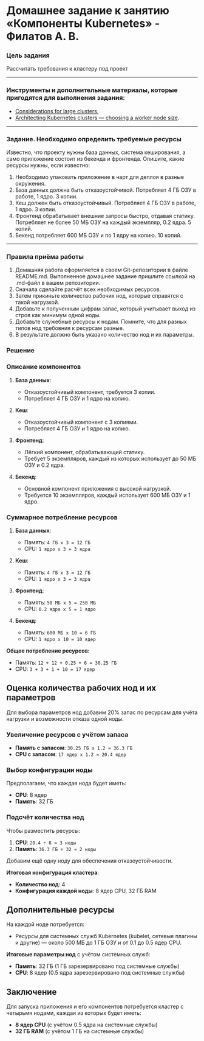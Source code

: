 # Домашнее задание к занятию «Компоненты Kubernetes» - Филатов А. В.

### Цель задания

Рассчитать требования к кластеру под проект

------

### Инструменты и дополнительные материалы, которые пригодятся для выполнения задания:

- [Considerations for large clusters](https://kubernetes.io/docs/setup/best-practices/cluster-large/),
- [Architecting Kubernetes clusters — choosing a worker node size](https://learnk8s.io/kubernetes-node-size).

------

### Задание. Необходимо определить требуемые ресурсы
Известно, что проекту нужны база данных, система кеширования, а само приложение состоит из бекенда и фронтенда. Опишите, какие ресурсы нужны, если известно:

1. Необходимо упаковать приложение в чарт для деплоя в разные окружения. 
2. База данных должна быть отказоустойчивой. Потребляет 4 ГБ ОЗУ в работе, 1 ядро. 3 копии. 
3. Кеш должен быть отказоустойчивый. Потребляет 4 ГБ ОЗУ в работе, 1 ядро. 3 копии. 
4. Фронтенд обрабатывает внешние запросы быстро, отдавая статику. Потребляет не более 50 МБ ОЗУ на каждый экземпляр, 0.2 ядра. 5 копий. 
5. Бекенд потребляет 600 МБ ОЗУ и по 1 ядру на копию. 10 копий.

----

### Правила приёма работы

1. Домашняя работа оформляется в своем Git-репозитории в файле README.md. Выполненное домашнее задание пришлите ссылкой на .md-файл в вашем репозитории.
2. Сначала сделайте расчёт всех необходимых ресурсов.
3. Затем прикиньте количество рабочих нод, которые справятся с такой нагрузкой.
4. Добавьте к полученным цифрам запас, который учитывает выход из строя как минимум одной ноды. 
5. Добавьте служебные ресурсы к нодам. Помните, что для разных типов нод требовния к ресурсам разные. 
6. В результате должно быть указано количество нод и их параметры.

### Решение

### Описание компонентов
1. **База данных**:
   - Отказоустойчивый компонент, требуется 3 копии.
   - Потребляет 4 ГБ ОЗУ и 1 ядро на копию.

2. **Кеш**:
   - Отказоустойчивый компонент с 3 копиями.
   - Потребляет 4 ГБ ОЗУ и 1 ядро на копию.

3. **Фронтенд**:
   - Лёгкий компонент, обрабатывающий статику.
   - Требует 5 экземпляров, каждый из которых использует до 50 МБ ОЗУ и 0.2 ядра.

4. **Бекенд**:
   - Основной компонент приложения с высокой нагрузкой.
   - Требуется 10 экземпляров, каждый использует 600 МБ ОЗУ и 1 ядро.

### Суммарное потребление ресурсов
1. **База данных**:
   - Память: `4 ГБ x 3 = 12 ГБ`
   - CPU: `1 ядро x 3 = 3 ядра`

2. **Кеш**:
   - Память: `4 ГБ x 3 = 12 ГБ`
   - CPU: `1 ядро x 3 = 3 ядра`

3. **Фронтенд**:
   - Память: `50 МБ x 5 = 250 МБ`
   - CPU: `0.2 ядра x 5 = 1 ядро`

4. **Бекенд**:
   - Память: `600 МБ x 10 = 6 ГБ`
   - CPU: `1 ядро x 10 = 10 ядер`

**Общее потребление ресурсов:**
- Память: `12 + 12 + 0.25 + 6 = 30.25 ГБ`
- CPU: `3 + 3 + 1 + 10 = 17 ядер`

## Оценка количества рабочих нод и их параметров

Для выбора параметров нод добавим 20% запас по ресурсам для учёта нагрузки и возможности отказа одной ноды.

### Увеличение ресурсов с учётом запаса
- **Память с запасом**: `30.25 ГБ x 1.2 ≈ 36.3 ГБ`
- **CPU с запасом**: `17 ядер x 1.2 ≈ 20.4 ядер`

### Выбор конфигурации ноды
Предполагаем, что каждая нода будет иметь:
- **CPU**: 8 ядер
- **Память**: 32 ГБ

### Подсчёт количества нод
Чтобы разместить ресурсы:
1. **CPU**: `20.4 ÷ 8 ≈ 3 ноды`
2. **Память**: `36.3 ГБ ÷ 32 ≈ 2 ноды`

Добавим ещё одну ноду для обеспечения отказоустойчивости.

**Итоговая конфигурация кластера**:
- **Количество нод**: 4
- **Конфигурация каждой ноды**: 8 ядер CPU, 32 ГБ RAM

## Дополнительные ресурсы
На каждой ноде потребуется:
- Ресурсы для системных служб Kubernetes (kubelet, сетевые плагины и другие) — около 500 МБ до 1 ГБ ОЗУ и от 0.1 до 0.5 ядер CPU.

**Итоговые параметры нод** с учётом системных служб:
- **Память**: 32 ГБ (1 ГБ зарезервировано под системные службы)
- **CPU**: 8 ядер (0.5 ядра зарезервировано под системные службы)

## Заключение
Для запуска приложения и его компонентов потребуется кластер с четырьмя нодами, каждая из которых будет иметь:
- **8 ядер CPU** (с учётом 0.5 ядра на системные службы)
- **32 ГБ RAM** (с учётом 1 ГБ на системные службы)
